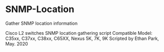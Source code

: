 # SNMP-Location
Gather SNMP location information

Cisco L2 switches SNMP location gathering script
Compatible Model: C35xx, C37xx, C38xx, C65XX, Nexus 5K, 7K, 9K
Scripted by Ethan Park, May. 2020
